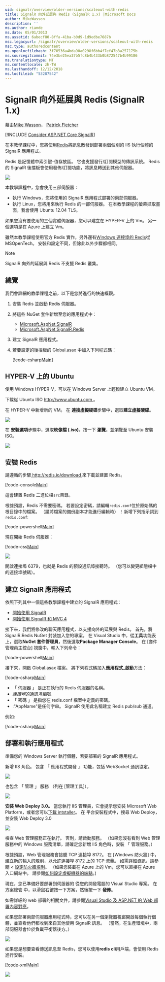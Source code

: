```yaml
---
uid: signalr/overview/older-versions/scaleout-with-redis
title: SignalR 向外延展與 Redis (SignalR 1.x) |Microsoft Docs
author: MikeWasson
description: ''
ms.author: riande
ms.date: 05/01/2013
ms.assetid: 6abecf80-8ffa-41ba-b0d9-1d9edbe7687b
msc.legacyurl: /signalr/overview/older-versions/scaleout-with-redis
msc.type: authoredcontent
ms.openlocfilehash: 3f70536a4bda90a0298f6bb4f7ef47b8a257175b
ms.sourcegitcommit: 74e3be25ea37b5fc8b4b433b0b872547b4b99186
ms.translationtype: MT
ms.contentlocale: zh-TW
ms.lasthandoff: 12/12/2018
ms.locfileid: "53287542"
---
```

<a name="signalr-scaleout-with-redis-signalr-1x"></a>SignalR 向外延展與 Redis (SignalR 1.x)
====================
藉由[Mike Wasson](https://github.com/MikeWasson)， [Patrick Fletcher](https://github.com/pfletcher)

[!INCLUDE [Consider ASP.NET Core SignalR](~/includes/signalr/signalr-version-disambiguation.md)]

在本教學課程中，您將使用[Redis](http://redis.io/)將訊息散發到部署兩個個別的 IIS 執行個體的 SignalR 應用程式。

Redis 是記憶體中索引鍵-值存放區。 它也支援發行/訂閱模型的傳訊系統。 Redis 的 SignalR 後擋板會使用發佈/訂閱功能，將訊息轉送到其他伺服器。

![](scaleout-with-redis/_static/image1.png)

本教學課程中，您會使用三部伺服器：

- 執行 Windows，您將使用的 SignalR 應用程式部署的兩部伺服器。
- 執行 Linux，您將用來執行 Redis 的一部伺服器。 在本教學課程的螢幕擷取畫面，我會使用 Ubuntu 12.04 TLS。

如果您沒有要使用的三個實體伺服器，您可以建立在 HYPER-V 上的 Vm。 另一個選項是在 Azure 上建立 Vm。

雖然本教學課程使用官方 Redis 實作，另外還有[Windows 連接埠的 Redis](https://github.com/MSOpenTech/redis)從 MSOpenTech。 安裝和設定不同，但除此以外步驟都相同。

> [!NOTE] 
> 
> SignalR 向外的延展與 Redis 不支援 Redis 叢集。


## <a name="overview"></a>總覽

我們會詳細的教學課程之前，以下是您將進行的快速概觀。

1. 安裝 Redis 並啟動 Redis 伺服器。
2. 將這些 NuGet 套件新增至您的應用程式中： 

    - [Microsoft.AspNet.SignalR](http://nuget.org/packages/Microsoft.AspNet.SignalR)
    - [Microsoft.AspNet.SignalR.Redis](http://nuget.org/packages/Microsoft.AspNet.SignalR.Redis)
3. 建立 SignalR 應用程式。
4. 若要設定的後擋板的 Global.asax 中加入下列程式碼： 

    [!code-csharp[Main](scaleout-with-redis/samples/sample1.cs)]

## <a name="ubuntu-on-hyper-v"></a>HYPER-V 上的 Ubuntu

使用 Windows HYPER-V，可以在 Windows Server 上輕鬆建立 Ubuntu VM。

下載從 Ubuntu ISO [ http://www.ubuntu.com ](http://www.ubuntu.com/)。

在 HYPER-V 中新增新的 VM。 在 **連接虛擬硬碟**步驟中，選取**建立虛擬硬碟**。

![](scaleout-with-redis/_static/image2.png)

在 **安裝選項**步驟中，選取**映像檔 (.iso)**，按一下 **瀏覽**，並瀏覽至 Ubuntu 安裝 ISO。

![](scaleout-with-redis/_static/image3.png)

## <a name="install-redis"></a>安裝 Redis

請遵循的步驟[ http://redis.io/download ](http://redis.io/download)來下載並建置 Redis。

[!code-console[Main](scaleout-with-redis/samples/sample2.cmd)]

這會建置 Redis 二進位檔`src`目錄。

根據預設，Redis 不需要密碼。 若要設定密碼，請編輯`redis.conf`位於原始碼的根目錄中的檔案。 （請將檔案的備份副本才能進行編輯時） ！新增下列指示詞到`redis.conf`:

[!code-powershell[Main](scaleout-with-redis/samples/sample3.ps1)]

現在開始 Redis 伺服器：

[!code-css[Main](scaleout-with-redis/samples/sample4.css)]

![](scaleout-with-redis/_static/image4.png)

開啟連接埠 6379，也就是 Redis 的預設通訊埠接聽時。 （您可以變更組態檔中的連接埠號碼）。

## <a name="create-the-signalr-application"></a>建立 SignalR 應用程式

依照下列其中一個這些教學課程中建立的 SignalR 應用程式：

- [開始使用 SignalR](../getting-started/tutorial-getting-started-with-signalr.md)
- [開始使用 SignalR 和 MVC 4](tutorial-getting-started-with-signalr-and-mvc-4.md)

接下來，我們將修改的聊天應用程式，以支援向外的延展與 Redis。 首先，將 SignalR.Redis NuGet 封裝加入您的專案。 在 Visual Studio 中，從**工具**功能表上，選取**NuGet 套件管理員**，然後選取**Package Manager Console**。 在 [套件管理員主控台] 視窗中，輸入下列命令：

[!code-powershell[Main](scaleout-with-redis/samples/sample5.ps1)]

接下來，開啟 Global.asax 檔案。 將下列程式碼加入**應用程式\_啟動**方法：

[!code-csharp[Main](scaleout-with-redis/samples/sample6.cs)]

- 「 伺服器 」 是正在執行的 Redis 伺服器的名稱。
- *連接埠*的通訊埠編號
- 「 密碼 」 是指您在 redis.conf 檔案中定義的密碼。
- :"AppName"是任何字串。 SignalR 使用此名稱建立 Redis pub/sub 通道。

例如: 

[!code-csharp[Main](scaleout-with-redis/samples/sample7.cs)]

## <a name="deploy-and-run-the-application"></a>部署和執行應用程式

準備您的 Windows Server 執行個體，若要部署的 SignalR 應用程式。

新增 IIS 角色。 包含 「 應用程式開發 」 功能，包括 WebSocket 通訊協定。

![](scaleout-with-redis/_static/image5.png)

也包含 「 管理 」 服務 （列在 [管理工具]）。

![](scaleout-with-redis/_static/image6.png)

**安裝 Web Deploy 3.0。** 當您執行 IIS 管理員，它會提示您安裝 Microsoft Web Platform，或者您可以[下載 intstaller](https://go.microsoft.com/fwlink/?LinkId=255386)。 在 平台安裝程式中，搜尋 Web Deploy，並安裝 Web Deploy 3.0

![](scaleout-with-redis/_static/image7.png)

檢查 Web 管理服務正在執行。 否則，請啟動服務。 （如果您沒有看到 Web 管理服務中的 Windows 服務清單，請確定您新增 IIS 角色時，安裝 「 管理服務。）

根據預設，Web 管理服務會接聽 TCP 連接埠 8172。 在 [Windows 防火牆] 中，建立新的輸入的規則，以允許連接埠 8172 上的 TCP 流量。 如需詳細資訊，請參閱 <<c0> [ 設定防火牆規則](https://technet.microsoft.com/library/dd448559(WS.10).aspx)。 （如果您裝載在 Azure 上的 Vm，您可以直接在 Azure 入口網站中。 請參閱[如何設定虛擬機器的端點](https://azure.microsoft.com/documentation/articles/virtual-machines-set-up-endpoints/)。)

現在，您已準備好要部署到伺服器的 從您的開發電腦的 Visual Studio 專案。 在 方案總管 中，以滑鼠右鍵按一下方案，然後按一下 **發佈**。

如需詳細的 web 部署的相關文件，請參閱[Visual Studio 及 ASP.NET 的 Web 部署內容對應](../../../whitepapers/aspnet-web-deployment-content-map.md)。

如果您部署兩部伺服器應用程式時，您可以在另一個瀏覽器視窗開啟每個執行個體，並查看他們都收到來自其他使用 SignalR 訊息。 （當然，在生產環境中，兩部伺服器會位於負載平衡器後方。）

![](scaleout-with-redis/_static/image8.png)

如果您是想要查看傳送訊息至 Redis，您可以使用**redis cli**用戶端，會使用 Redis 進行安裝。

[!code-xml[Main](scaleout-with-redis/samples/sample8.xml)]

![](scaleout-with-redis/_static/image9.png)
